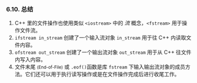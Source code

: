 
### 6.10. 总结
1. C++ 里的文件操作也使用类似 `<iostream>` 中的 *流* 概念，`<fstream>` 用于操作文件流。
2. `ifstream in_stream` 创建了一个输入流对象 `in_stream` 用于往 C++ 内读取文件内容。
3. `ofstream out_stream` 创建了一个输出流对象 `out_stream` 用于从 C++ 往文件内写入内容。
4. 文件末尾 <small>(End-of-File)</small> 或 `.eof()`函数是库 `fstream` 下输入输出流对象的成员方法。它们还可以用于执行读写操作或是在文件操作完成后进行收尾工作。
